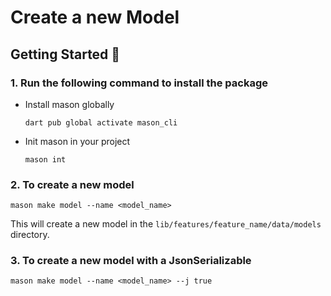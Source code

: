 # Create a new Model

## Getting Started 🚀

### 1. Run the following command to install the package

- Install mason globally

    ``` dart pub global activate mason_cli ```

- Init mason in your project

    ``` mason int ```

### 2. To create a new model
``` mason make model --name <model_name> ```

This will create a new model in the `lib/features/feature_name/data/models` directory.

### 3. To create a new model with a JsonSerializable
``` mason make model --name <model_name> --j true ```